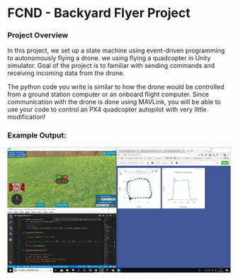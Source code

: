 # FCND - Backyard Flyer Project

### Project Overview

In this project, we set up a state machine using event-driven programming to autonomously flying a drone. we using flying a quadcopter in Unity simulator. Goal of the project is to familiar with sending commands and receiving incoming data from the drone. 

The python code you write is similar to how the drone would be controlled from a ground station computer or an onboard flight computer. Since communication with the drone is done using MAVLink, you will be able to use your code to control an PX4 quadcopter autopilot with very little modification!


### Example Output:

![plot_ned.png](./images/plot_ned.small.png)